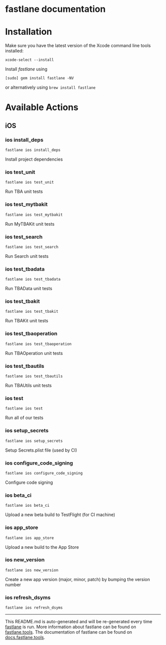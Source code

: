 fastlane documentation
================
# Installation

Make sure you have the latest version of the Xcode command line tools installed:

```
xcode-select --install
```

Install _fastlane_ using
```
[sudo] gem install fastlane -NV
```
or alternatively using `brew install fastlane`

# Available Actions
## iOS
### ios install_deps
```
fastlane ios install_deps
```
Install project dependencies
### ios test_unit
```
fastlane ios test_unit
```
Run TBA unit tests
### ios test_mytbakit
```
fastlane ios test_mytbakit
```
Run MyTBAKit unit tests
### ios test_search
```
fastlane ios test_search
```
Run Search unit tests
### ios test_tbadata
```
fastlane ios test_tbadata
```
Run TBAData unit tests
### ios test_tbakit
```
fastlane ios test_tbakit
```
Run TBAKit unit tests
### ios test_tbaoperation
```
fastlane ios test_tbaoperation
```
Run TBAOperation unit tests
### ios test_tbautils
```
fastlane ios test_tbautils
```
Run TBAUtils unit tests
### ios test
```
fastlane ios test
```
Run all of our tests
### ios setup_secrets
```
fastlane ios setup_secrets
```
Setup Secrets.plist file (used by CI)
### ios configure_code_signing
```
fastlane ios configure_code_signing
```
Configure code signing
### ios beta_ci
```
fastlane ios beta_ci
```
Upload a new beta build to TestFlight (for CI machine)
### ios app_store
```
fastlane ios app_store
```
Upload a new build to the App Store
### ios new_version
```
fastlane ios new_version
```
Create a new app version (major, minor, patch) by bumping the version number
### ios refresh_dsyms
```
fastlane ios refresh_dsyms
```


----

This README.md is auto-generated and will be re-generated every time [fastlane](https://fastlane.tools) is run.
More information about fastlane can be found on [fastlane.tools](https://fastlane.tools).
The documentation of fastlane can be found on [docs.fastlane.tools](https://docs.fastlane.tools).

